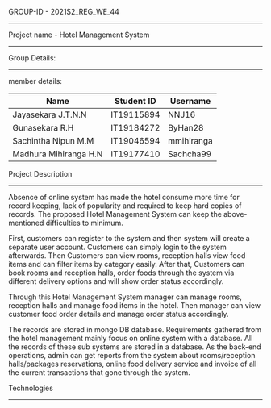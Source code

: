 GROUP-ID - 2021S2_REG_WE_44
<hr />
Project name - Hotel Management System

<hr />
Group Details:<br />
<hr />
member details:

| Name  | Student ID | Username |
| ------------- | ------------- | ------------- |
| Jayasekara J.T.N.N  | IT19115894  | NNJ16  |
| Gunasekara R.H  | IT19184272  | ByHan28  |
| Sachintha Nipun M.M  | IT19046594  | mmihiranga  |
| Madhura Mihiranga H.N  | IT19177410  | Sachcha99  |

Project Description
<hr />
Absence of online system has made the hotel consume more time for record keeping, lack of popularity and required to keep hard copies of records. The proposed Hotel Management System can keep the above-mentioned difficulties to minimum.   

First, customers can register to the system and then system will create a separate user account. Customers can simply login to the system afterwards. Then Customers can view rooms, reception halls view food items and can filter items by category easily. After that, Customers can book rooms and reception halls, order foods through the system via different delivery options and will show order status accordingly. 

Through this Hotel Management System manager can manage rooms, reception halls and manage food items in the hotel. Then manager can view customer food order details and manage order status accordingly. 

The records are stored in mongo DB database. Requirements gathered from the hotel management mainly focus on online system with a database. All the records of these sub systems are stored in a database.   As the back-end operations, admin can get reports from the system about rooms/reception halls/packages reservations, online food delivery service and invoice of all the current transactions that gone through the system.

Technologies
<hr />
